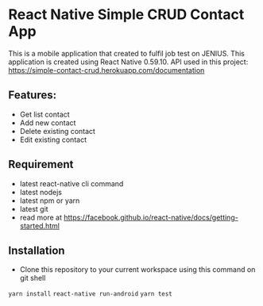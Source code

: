 React Native Simple CRUD Contact App
===================

This is a mobile application that created to fulfil job test on JENIUS. This application is created using React Native 0.59.10. API used in this project: https://simple-contact-crud.herokuapp.com/documentation

Features:
------------------
- Get list contact
- Add new contact
- Delete existing contact
- Edit existing contact

Requirement
---------------
- latest react-native cli command
- latest nodejs
- latest npm or yarn
- latest git
- read more at https://facebook.github.io/react-native/docs/getting-started.html

Installation
---------------
- Clone this repository to your current workspace using this command on git shell



`yarn install`
`react-native run-android`
`yarn test`
